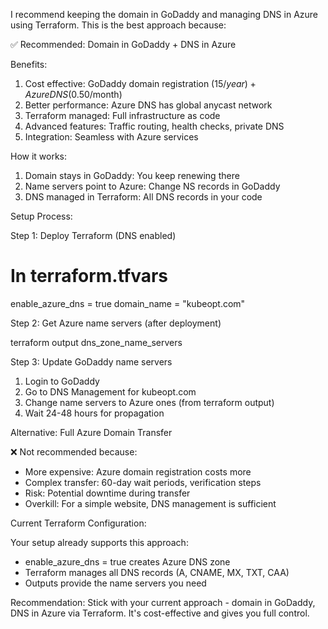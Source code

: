 I recommend keeping the domain in GoDaddy and managing DNS in Azure using Terraform. This is the best approach because:

  ✅ Recommended: Domain in GoDaddy + DNS in Azure

  Benefits:

  1. Cost effective: GoDaddy domain registration ($15/year) + Azure DNS ($0.50/month)
  2. Better performance: Azure DNS has global anycast network
  3. Terraform managed: Full infrastructure as code
  4. Advanced features: Traffic routing, health checks, private DNS
  5. Integration: Seamless with Azure services

  How it works:

  1. Domain stays in GoDaddy: You keep renewing there
  2. Name servers point to Azure: Change NS records in GoDaddy
  3. DNS managed in Terraform: All DNS records in your code

  Setup Process:

  Step 1: Deploy Terraform (DNS enabled)

  # In terraform.tfvars
  enable_azure_dns = true
  domain_name = "kubeopt.com"

  Step 2: Get Azure name servers (after deployment)

  terraform output dns_zone_name_servers

  Step 3: Update GoDaddy name servers

  1. Login to GoDaddy
  2. Go to DNS Management for kubeopt.com
  3. Change name servers to Azure ones (from terraform output)
  4. Wait 24-48 hours for propagation

  Alternative: Full Azure Domain Transfer

  ❌ Not recommended because:

  - More expensive: Azure domain registration costs more
  - Complex transfer: 60-day wait periods, verification steps
  - Risk: Potential downtime during transfer
  - Overkill: For a simple website, DNS management is sufficient

  Current Terraform Configuration:

  Your setup already supports this approach:
  - enable_azure_dns = true creates Azure DNS zone
  - Terraform manages all DNS records (A, CNAME, MX, TXT, CAA)
  - Outputs provide the name servers you need

  Recommendation: Stick with your current approach - domain in GoDaddy, DNS in Azure via Terraform. It's cost-effective and gives you full control.

